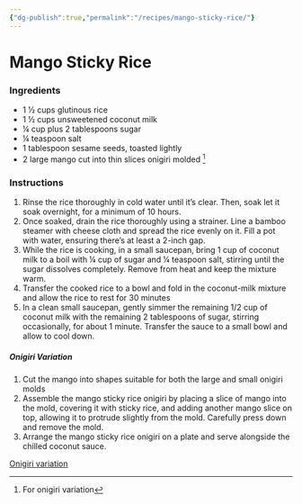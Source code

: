 ```yaml
---
{"dg-publish":true,"permalink":"/recipes/mango-sticky-rice/"}
---
```


# Mango Sticky Rice
### Ingredients
- 1 ½ cups glutinous rice  
- 1 ½ cups unsweetened coconut milk  
- ¼ cup plus 2 tablespoons sugar  
- ¼ teaspoon salt  
- 1 tablespoon sesame seeds, toasted lightly  
- 2 large mango cut into thin slices onigiri molded [^1]
### Instructions
1. Rinse the rice thoroughly in cold water until it’s clear. Then, soak let it soak overnight, for a minimum of 10 hours.  
2. Once soaked, drain the rice thoroughly using a strainer. Line a bamboo steamer with cheese cloth and spread the rice evenly on it. Fill a pot with water, ensuring there’s at least a 2-inch gap. 
3. While the rice is cooking, in a small saucepan, bring 1 cup of coconut milk to a boil with ¼ cup of sugar and ¼ teaspoon salt, stirring until the sugar dissolves completely. Remove from heat and keep the mixture warm.  
4. Transfer the cooked rice to a bowl and fold in the coconut-milk mixture and allow the rice to rest for 30 minutes
5. In a clean small saucepan, gently simmer the remaining 1/2 cup of coconut milk with the remaining 2 tablespoons of sugar, stirring occasionally, for about 1 minute. Transfer the sauce to a small bowl and allow to cool down.
##### Onigiri Variation
1. Cut the mango into shapes suitable for both the large and small onigiri molds 
2. Assemble the mango sticky rice onigiri by placing a slice of mango into the mold, covering it with sticky rice, and adding another mango slice on top, allowing it to protrude slightly from the mold. Carefully press down and remove the mold.  
3. Arrange the mango sticky rice onigiri on a plate and serve alongside the chilled coconut sauce.

[Onigiri variation](https://www.instagram.com/reel/C6wL-OWLkBy/?utm_source=ig_web_copy_link&igsh=MzRlODBiNWFlZA==)

[^1]: For onigiri variation
